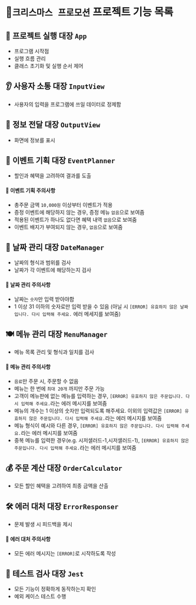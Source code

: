 # 🎄`크리스마스 프로모션` 프로젝트 기능 목록

## 🚀 프로젝트 실행 대장 `App`

- 프로그램 시작점
- 실행 흐름 관리
- 클래스 초기화 및 실행 순서 제어

## 👂 사용자 소통 대장 `InputView`

- 사용자의 입력을 프로그램에 쓰일 데이터로 정제함

## 📢 정보 전달 대장 `OutputView`

- 화면에 정보를 표시

## 🎁 이벤트 기획 대장 `EventPlanner`

- 할인과 혜택을 고려하여 결과를 도출

#### 🚨 이벤트 기획 주의사항

- 총주문 금액 `10,000원` 이상부터 이벤트가 적용
- 증정 이벤트에 해당하지 않는 경우, 증정 메뉴 `없음`으로 보여줌
- 적용된 이벤트가 하나도 없다면 혜택 내역 `없음`으로 보여줌
- 이벤트 배지가 부여되지 않는 경우, `없음`으로 보여줌

## 📅 날짜 관리 대장 `DateManager`

- 날짜의 형식과 범위를 검사
- 날짜가 각 이벤트에 해당하는지 검사

#### 🚨 날짜 관리 주의사항

- 날짜는 `숫자`만 입력 받아야함
- 1 이상 31 이하의 숫자로만 입력 받을 수 있음 (아닐 시 `[ERROR] 유효하지 않은 날짜입니다. 다시 입력해 주세요.` 에러 메세지를 보여줌)

## 🍽 메뉴 관리 대장 `MenuManager`

- 메뉴 목록 관리 및 형식과 일치를 검사

#### 🚨 메뉴 관리 주의사항

- `음료`만 주문 시, 주문할 수 없음
- 메뉴는 한 번에 `최대 20개` 까지만 주문 가능
- 고객이 메뉴판에 없는 메뉴를 입력하는 경우, `[ERROR] 유효하지 않은 주문입니다. 다시 입력해 주세요.`라는 에러 메시지를 보여줌
- 메뉴의 개수는 1 이상의 숫자만 입력되도록 해주세요. 이외의 입력값은 `[ERROR] 유효하지 않은 주문입니다. 다시 입력해 주세요.`라는 에러 메시지를 보여줌
- 메뉴 형식이 예시와 다른 경우, `[ERROR] 유효하지 않은 주문입니다. 다시 입력해 주세요.`라는 에러 메시지를 보여줌
- 중복 메뉴를 입력한 경우(e.g. 시저샐러드-1,시저샐러드-1), `[ERROR] 유효하지 않은 주문입니다. 다시 입력해 주세요.`라는 에러 메시지를 보여줌

## 💰 주문 계산 대장 `OrderCalculator`

- 모든 할인 혜택을 고려하여 최종 금액을 산출

## 🛠 에러 대처 대장 `ErrorResponser`

- 문제 발생 시 피드백을 제시

#### 🚨 에러 대처 주의사항

- 모든 에러 메시지는 `[ERROR]`로 시작하도록 작성

## 🧪 테스트 검사 대장 `Jest`

- 모든 기능이 정확하게 동작하는지 확인
- 예외 케이스 테스트 수행
